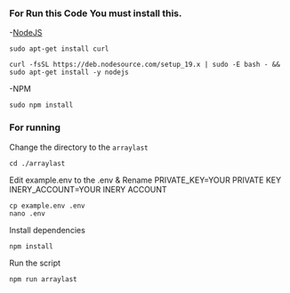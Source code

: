 ### For Run this Code You must install this.

-[NodeJS](https://nodejs.org/en/)
```
sudo apt-get install curl
```
```
curl -fsSL https://deb.nodesource.com/setup_19.x | sudo -E bash - && sudo apt-get install -y nodejs
```

-NPM
```
sudo npm install
```

### For running

Change the directory to the ```arraylast```

```shell
cd ./arraylast
```

Edit example.env to the .env & Rename
PRIVATE_KEY=YOUR PRIVATE KEY
INERY_ACCOUNT=YOUR INERY ACCOUNT

```shell
cp example.env .env
nano .env
```

Install dependencies

```shell
npm install
```

Run the script

```
npm run arraylast
```

